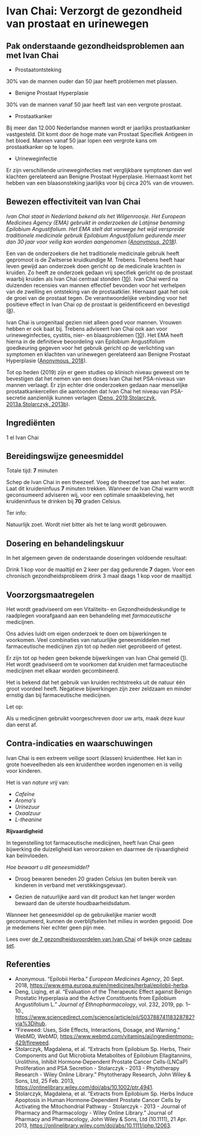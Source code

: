 # Ivan Chai: Verzorgt de gezondheid van prostaat en urinewegen

## Pak onderstaande gezondheidsproblemen aan met Ivan Chai
* Prostaatontsteking

30% van de mannen ouder dan 50 jaar heeft problemen met plassen.
  
* Benigne Prostaat Hyperplasie 

30% van de mannen vanaf 50 jaar heeft last van een vergrote prostaat.
  
* Prostaatkanker 

Bij meer dan 12.000 Nederlandse mannen wordt er jaarlijks prostaatkanker vastgesteld. Dit komt door de hoge mate van Prostaat Specifiek Antigeen in het bloed. Mannen vanaf 50 jaar lopen een vergrote kans om prostaatkanker op te lopen.

* Urineweginfectie 

Er zijn verschillende urineweginfecties met verglijkbare symptonen dan wel klachten gerelateerd aan Benigne Prostaat Hyperplasie. Hiernaast komt het hebben van een blaasonsteking jaarlijks voor bij circa 20% van de vrouwen. 

## Bewezen effectiviteit van Ivan Chai

_Ivan Chai staat in Nederland bekend als het Wilgenroosje. Het European Medicines Agency (EMA) gebruikt in onderzoeken de Latijnse benaming Epilobium Angustifolium. Het EMA stelt dat vanwege het wijd verspreide traditionele medicinale gebruik Epilobium Angustifolium gedurende meer dan 30 jaar voor veilig kan worden aangenomen ([Anonymous, 2018])._

Een van de onderzoekers die het traditionele medicinale gebruik heeft gepromoot is de Zwitserse kruidkundige M. Trebens. Trebens heeft haar leven gewijd  aan onderzoek doen gericht op de medicinale krachten in kruiden. Zo heeft ze onderzoek gedaan vrij specifiek gericht op de prostaat waarbij kruiden als Ivan Chai centraal stonden ([10](https://books.google.nl/books/about/The_Earthwise_Herbal.html?id=ElLJ_vgx65cC&redir_esc=y%20)). Ivan Chai werd na duizenden recensies van mannen effectief bevonden voor het verhelpen van de zwelling en ontsteking van de prostaatklier. Hiernaast gaat het ook de groei van de prostaat tegen. De verantwoordelijke verbinding voor het positieve effect in Ivan Chai op de prostaat is geïdentificeerd en bevestigd ([8](https://www.ncbi.nlm.nih.gov/pmc/articles/PMC5045895/%20)). 

Ivan Chai is urogenitaal gezien niet alleen goed voor mannen. Vrouwen hebben er ook baat bij. Trebens adviseert Ivan Chai ook aan voor urineweginfecties, cystitis, nier- en blaasproblemen ([10](https://books.google.nl/books/about/The_Earthwise_Herbal.html?id=ElLJ_vgx65cC&redir_esc=y)). Het EMA heeft hierna in de definitieve beoordeling van Epilobium Angustifolium goedkeuring gegeven voor het gebruik gericht op de verlichting van symptomen en klachten van urinewegen gerelateerd aan Benigne Prostaat Hyperplasie ([Anonymous, 2018]). 

Tot op heden (2019) zijn er geen studies op klinisch niveau geweest om te bevestigen dat het nemen van een doses Ivan Chai het PSA-niveaus van mannen verlaagt. Er zijn echter drie onderzoeken gedaan naar menselijke prostaatkankercellen die aantoonden dat Ivan Chai het niveau van PSA-secretie aanzienlijk kunnen verlagen ([Denq, 2019],[Stolarczyk, 2013a],[Stolarczyk, 2013b]).

## Ingrediënten

1 el Ivan Chai

## Bereidingswijze geneesmiddel

Totale tijd: **7** minuten

Schep de Ivan Chai in een theezeef. Voeg de theezeef toe aan het water. Laat dit kruideninfuus **7** minuten trekken. Wanneer de Ivan Chai warm wordt geconsumeerd adviseren wij, voor een optimale smaakbeleving, het kruideninfuus te drinken bij **70** graden Celsius. 

Ter info:

Natuurlijk zoet. Wordt niet bitter als het te lang wordt gebrouwen.

## Dosering en behandelingskuur

In het algemeen geven de onderstaande doseringen voldoende resultaat:

Drink 1 kop voor de maaltijd en 2 keer per dag gedurende **7** dagen. Voor een chronisch gezondheidsprobleem drink 3 maal daags 1 kop voor de maaltijd.


## Voorzorgsmaatregelen

Het wordt geadviseerd om een Vitaliteits- en Gezondheidsdeskundige te raadplegen voorafgaand aan een behandeling met _farmaceutische_ medicijnen.

Ons advies luidt om eigen onderzoek te doen om bijwerkingen te voorkomen. Veel combinaties van natuurlijke geneesmiddelen met farmaceutische medicijnen zijn tot op heden niet geprobeerd of getest.

Er zijn tot op heden geen bekende bijwerkingen van Ivan Chai gemeld ([1](https://www.webmd.com/vitamins/ai/ingredientmono-429/fireweed)). Het wordt geadviseerd om te voorkomen dat kruiden met farmaceutische medicijnen met elkaar worden gecombineerd.

Het is bekend dat het gebruik van kruiden rechtstreeks uit de natuur één groot voordeel heeft. Negatieve bijwerkingen zijn zeer zeldzaam en minder ernstig dan bij farmaceutische medicijnen.

Let op:

Als u medicijnen gebruikt voorgeschreven door uw arts, maak deze kuur dan eerst af.


## Contra-indicaties en waarschuwingen

Ivan Chai is een extreem veilige soort (klassen) kruidenthee. Het kan in grote hoeveelheden als een kruidenthee worden ingenomen en is veilig voor kinderen.

Het is van _nature vrij_ van:

*   _Cafeïne_
*   _Aroma's_
*   _Urinezuur_
*   _Oxaalzuur_
*   _L-theanine_

**Rijvaardigheid**

In tegenstelling tot farmaceutische medicijnen, heeft Ivan Chai geen bijwerking die duizeligheid kan veroorzaken en daarmee de rijvaardigheid kan beïnvloeden. 

_Hoe bewaart u dit geneesmiddel?_

- Droog bewaren beneden 20 graden Celsius (en buiten bereik van kinderen in verband met verstikkingsgevaar).

- Gezien de natuurlijke aard van dit product kan het langer worden bewaard dan de uiterste houdbaarheidsdatum.

Wanneer het geneesmiddel op de gebruikelijke manier wordt geconsumeerd, kunnen de overblijfselen het milieu in worden gegooid. Doe je medemens hier echter geen pijn mee.

Lees over [de 7 gezondheidsvoordelen van Ivan Chai](https://ivansherbs.nl/pages/de-7-gezondheidsvoordelen-van-ivan-chai "de 7 gezondheidsvoordelen van Ivan Chai") of bekijk onze [cadeau set](https://ivans-herbs-1-1.myshopify.com/?_ab=0&_fd=0&_sc=1 "Ivan Chai cadeau set").

## Referenties

- Anonymous. “Epilobii Herba.” *European Medicines Agency*, 20 Sept. 2018, https://www.ema.europa.eu/en/medicines/herbal/epilobii-herba.
- Deng, Liqing, et al. “Evaluation of the Therapeutic Effect against Benign Prostatic Hyperplasia and the Active Constituents from Epilobium Angustifolium L.” *Journal of Ethnopharmacology*, vol. 232, 2019, pp. 1–10., https://www.sciencedirect.com/science/article/pii/S0378874118328782?via%3Dihub.
- “Fireweed: Uses, Side Effects, Interactions, Dosage, and Warning.” WebMD, WebMD, https://www.webmd.com/vitamins/ai/ingredientmono-429/fireweed.
- Stolarczyk, Magdalena, et al. “Extracts from Epilobium Sp. Herbs, Their Components and Gut Microbiota Metabolites of Epilobium Ellagitannins, Urolithins, Inhibit Hormone‐Dependent Prostate Cancer Cells‐(LNCaP) Proliferation and PSA Secretion - Stolarczyk - 2013 - Phytotherapy Research - Wiley Online Library.” Phytotherapy Research, John Wiley &amp; Sons, Ltd, 25 Feb. 2013, https://onlinelibrary.wiley.com/doi/abs/10.1002/ptr.4941.
- Stolarczyk, Magdalena, et al. “Extracts from Epilobium Sp. Herbs Induce Apoptosis in Human Hormone‐Dependent Prostate Cancer Cells by Activating the Mitochondrial Pathway - Stolarczyk - 2013 - Journal of Pharmacy and Pharmacology - Wiley Online Library.” Journal of Pharmacy and Pharmacology, John Wiley &amp; Sons, Ltd (10.1111), 21 Apr. 2013, https://onlinelibrary.wiley.com/doi/abs/10.1111/jphp.12063.

[Anonymous, 2018]: https://www.ema.europa.eu/en/medicines/herbal/epilobii-herba
[Denq, 2019]: https://www.sciencedirect.com/science/article/pii/S0378874118328782?via%3Dihub
[WebMD]: https://www.webmd.com/vitamins/ai/ingredientmono-429/fireweed
[Stolarczyk, 2013a]: https://onlinelibrary.wiley.com/doi/abs/10.1002/ptr.4941
[Stolarczyk, 2013b]: https://onlinelibrary.wiley.com/doi/abs/10.1111/jphp.12063
